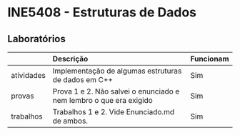 # INE5408 - Estruturas de Dados

## Laboratórios

|            | Descrição                                                          |  Funcionam                       |
|------------|:------------------------------------------------------------------ | :------------------------------- |
| atividades | Implementação de algumas estruturas de dados em C++                | Sim                              |
| provas     | Prova 1 e 2. Não salvei o enunciado e nem lembro o que era exigido | Sim                              |
| trabalhos  | Trabalhos 1 e 2. Vide Enunciado.md de ambos.                       | Sim                              |
